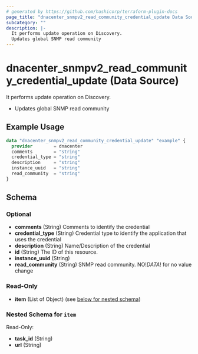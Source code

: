 ```yaml
---
# generated by https://github.com/hashicorp/terraform-plugin-docs
page_title: "dnacenter_snmpv2_read_community_credential_update Data Source - terraform-provider-dnacenter"
subcategory: ""
description: |-
  It performs update operation on Discovery.
  Updates global SNMP read community
---
```


# dnacenter_snmpv2_read_community_credential_update (Data Source)

It performs update operation on Discovery.

- Updates global SNMP read community

## Example Usage

```terraform
data "dnacenter_snmpv2_read_community_credential_update" "example" {
  provider        = dnacenter
  comments        = "string"
  credential_type = "string"
  description     = "string"
  instance_uuid   = "string"
  read_community  = "string"
}
```

<!-- schema generated by tfplugindocs -->
## Schema

### Optional

- **comments** (String) Comments to identify the credential
- **credential_type** (String) Credential type to identify the application that uses the credential
- **description** (String) Name/Description of the credential
- **id** (String) The ID of this resource.
- **instance_uuid** (String)
- **read_community** (String) SNMP read community. NO!$DATA!$ for no value change

### Read-Only

- **item** (List of Object) (see [below for nested schema](#nestedatt--item))

<a id="nestedatt--item"></a>
### Nested Schema for `item`

Read-Only:

- **task_id** (String)
- **url** (String)


